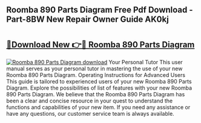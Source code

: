 ## Roomba 890 Parts Diagram Free Pdf Download - Part-8BW New Repair Owner Guide AK0kj

# <h2><a href="http://dfpnmgo.blite.top/?on=Roomba+890+Parts+Diagram">🔗Download New 👉🔴 Roomba 890 Parts Diagram</a></h2>

[![Roomba 890 Parts Diagram download](https://i.imgur.com/lujVjoI.png)](http://dfpnmgo.blite.top/?on=Roomba+890+Parts+Diagram)
Your Personal Tutor This user manual serves as your personal tutor in mastering the use of your new Roomba 890 Parts Diagram. Operating Instructions for Advanced Users This guide is tailored to experienced users of your new Roomba 890 Parts Diagram. Explore the possibilities of list of features with your new Roomba 890 Parts Diagram. We believe that the Roomba 890 Parts Diagram has been a clear and concise resource in your quest to understand the functions and capabilities of your new item. If you need any assistance or have any questions, our customer service team is always available.
